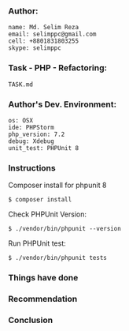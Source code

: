 ### Author: 

    name: Md. Selim Reza
    email: selimppc@gmail.com
    cell: +8801831803255
    skype: selimppc

### Task - PHP - Refactoring: 

    TASK.md
    
### Author's Dev. Environment:

    os: OSX
    ide: PHPStorm 
    php_version: 7.2 
    debug: Xdebug
    unit_test: PHPUnit 8


### Instructions

Composer install for phpunit 8

    $ composer install


Check PHPUnit Version:

    $ ./vendor/bin/phpunit --version

Run PHPUnit test:

    $ ./vendor/bin/phpunit tests 

### Things have done


### Recommendation 


### Conclusion

